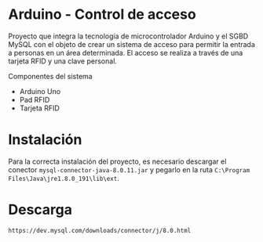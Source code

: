 # Arduino - Control de acceso
Proyecto que integra la tecnología de microcontrolador Arduino y el SGBD MySQL con el objeto de crear un sistema de acceso para permitir 
la entrada a personas en un área determinada. El acceso se realiza a través de una tarjeta RFID y una clave personal.

Componentes del sistema
* Arduino Uno
* Pad RFID
* Tarjeta RFID 

# Instalación
Para la correcta instalación del proyecto, es necesario descargar el conector `mysql-connector-java-8.0.11.jar` y pegarlo en la ruta 
`C:\Program Files\Java\jre1.8.0_191\lib\ext`.

# Descarga
`https://dev.mysql.com/downloads/connector/j/8.0.html`

